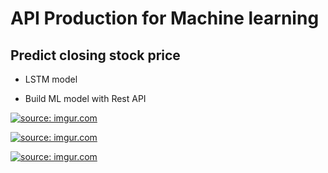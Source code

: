 # API Production for Machine learning 


## Predict closing stock price
+ LSTM model 


+ Build ML model with Rest API 

<a href="https://imgur.com/DnPr9B3"><img src="https://i.imgur.com/DnPr9B3.png" title="source: imgur.com" /></a>

<a href="https://imgur.com/bDRcXwN"><img src="https://i.imgur.com/bDRcXwN.png" title="source: imgur.com" /></a>

<a href="https://imgur.com/4hX8MFo"><img src="https://i.imgur.com/4hX8MFo.png" title="source: imgur.com" /></a>